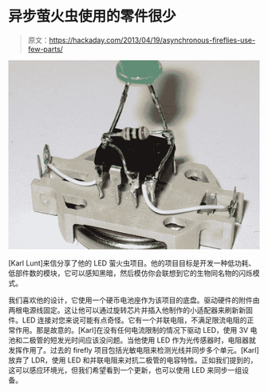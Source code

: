 # 异步萤火虫使用的零件很少

> 原文：<https://hackaday.com/2013/04/19/asynchronous-fireflies-use-few-parts/>

![led-firefly](img/b9825516b17eccf877e1523ceed357df.png)

[Karl Lunt]来信分享了他的 LED 萤火虫项目。他的项目目标是开发一种低功耗、低部件数的模块，它可以感知黑暗，然后模仿你会联想到它的生物同名物的闪烁模式。

我们喜欢他的设计，它使用一个硬币电池座作为该项目的底盘。驱动硬件的附件由两根电源线固定。这让他可以通过旋转芯片并插入他制作的小适配器来刷新新固件。LED 连接对您来说可能有点奇怪。它有一个并联电阻，不满足限流电阻的正常作用。那是故意的。[Karl]在没有任何电流限制的情况下驱动 LED，使用 3V 电池和二极管的短发光时间应该没问题。当他使用 LED 作为光传感器时，电阻器就发挥作用了。过去的 firefly 项目包括光敏电阻来检测光线并同步多个单元。[Karl]放弃了 LDR，使用 LED 和并联电阻来对抗二极管的电容特性。正如我们提到的，这可以感应环境光，但我们希望看到一个更新，也可以使用 LED 来同步一组设备。